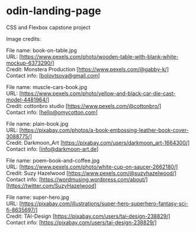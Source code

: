 # odin-landing-page
CSS and Flexbox capstone project

Image credits:

File name: book-on-table.jpg  
URL: [https://www.pexels.com/photo/wooden-table-with-blank-white-mockup-6373290/]  
Credit: Monstera Production [https://www.pexels.com/@gabby-k/]  
Contact info: [bolovtsova@gmail.com]  


File name: muscle-cars-book.jpg  
URL: [https://www.pexels.com/photo/yellow-and-black-car-die-cast-model-4481964/]  
Credit: cottonbro studio [https://www.pexels.com/@cottonbro/]  
Contact info: [hello@omycotton.com]  


File name: plain-book.jpg  
URL: [https://pixabay.com/photos/a-book-embossing-leather-book-cover-3088775/]  
Credit: Darkmoon_Art [https://pixabay.com/users/darkmoon_art-1664300/]  
Contact info: [info@darkmoon-art.de]  


File name: poem-book-and-coffee.jpg  
URL: [https://www.pexels.com/photo/white-cup-on-saucer-2662180/]  
Credit: Suzy Hazelwood [https://www.pexels.com/@suzyhazelwood/]  
Contact info: [https://wordmusing.wordpress.com/about/] [https://twitter.com/SuzyHazelwood]  


File name: super-hero.jpg  
URL: [https://pixabay.com/illustrations/super-hero-superhero-fantasy-sci-fi-8635697/]  
Credit: TAI-Design [https://pixabay.com/users/tai-design-238829/]  
Contact info: [https://pixabay.com/users/tai-design-238829/]  

